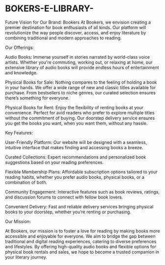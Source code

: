 # BOKERS-E-LIBRARY-

Future Vision for Our Brand: Bookers
At Bookers, we envision creating a premier destination for book enthusiasts of all kinds. Our platform will revolutionize the way people discover, access, and enjoy literature by combining traditional and modern approaches to reading.

Our Offerings:

Audio Books: Immerse yourself in stories narrated by world-class voice artists. Whether you're commuting, working out, or relaxing at home, our extensive library of audio books will provide endless hours of entertainment and knowledge.

Physical Books for Sale: Nothing compares to the feeling of holding a book in your hands. We offer a wide range of new and classic titles available for purchase. From bestsellers to niche genres, our curated selection ensures there’s something for everyone.

Physical Books for Rent: Enjoy the flexibility of renting books at your convenience. Perfect for avid readers who prefer to explore multiple titles without the commitment of buying. Our doorstep delivery service ensures you get the books you want, when you want them, without any hassle.

Key Features:

User-Friendly Platform: Our website will be designed with a seamless, intuitive interface that makes finding and accessing books a breeze.

Curated Collections: Expert recommendations and personalized book suggestions based on your reading preferences.

Flexible Membership Plans: Affordable subscription options tailored to your reading habits, whether you prefer audio books, physical books, or a combination of both.

Community Engagement: Interactive features such as book reviews, ratings, and discussion forums to connect with fellow book lovers.

Convenient Delivery: Fast and reliable delivery services bringing physical books to your doorstep, whether you’re renting or purchasing.

Our Mission:

At Bookers, our mission is to foster a love for reading by making books more accessible and enjoyable for everyone. We aim to bridge the gap between traditional and digital reading experiences, catering to diverse preferences and lifestyles. By offering high-quality audio books and flexible options for physical book rentals and sales, we hope to become a trusted companion in your literary journey.
